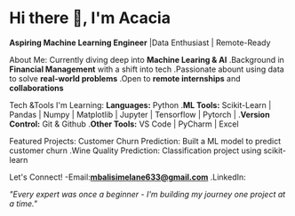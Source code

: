 # Hi there 👋, I'm Acacia 

**Aspiring Machine Learning Engineer** |Data Enthusiast | Remote-Ready

About Me:
Currently diving deep into **Machine Learing & AI**
.Background in **Financial Management** with a shift into tech
.Passionate abount using data to solve **real-world problems**
.Open to **remote internships** and **collaborations**

Tech &Tools I'm Learning:
**Languages:** Python
.**ML Tools:** Scikit-Learn | Pandas | Numpy | Matplotlib | Jupyter | Tensorflow | Pytorch |
.**Version Control:** Git & Github
.**Other Tools:** VS Code | PyCharm | Excel

Featured Projects:
Customer Churn Prediction: Built a ML model to predict customer churn
.Wine Quality Prediction: Classification project using scikit-learn

Let's Connect!
-Email:**mbalisimelane633@gmail.com**
.LinkedIn:

*"Every expert was once a beginner - I'm building my journey one project at a time."*

